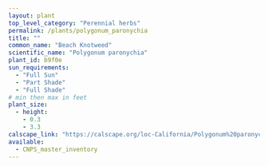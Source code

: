 ```yaml
---
layout: plant                                                              
top_level_category: "Perennial herbs"
permalink: /plants/polygonum_paronychia
title: ""
common_name: "Beach Knotweed"
scientific_name: "Polygonum paronychia"
plant_id: b9f0e
sun_requirements:
  - "Full Sun"
  - "Part Shade"
  - "Full Shade"
# min then max in feet
plant_size:
  - height: 
    - 0.3
    - 3.3
calscape_link: "https://calscape.org/loc-California/Polygonum%20paronychia(%20)"
available: 
  - CNPS_master_inventory
---
```



